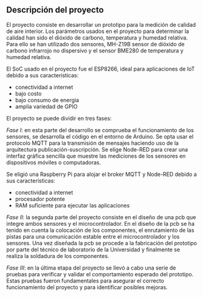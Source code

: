 ## Descripción del proyecto

El proyecto consiste en desarrollar un prototipo para la medición de calidad de aire interior. Los parámetros usados en el proyecto para determinar la calidad han sido el dióxido de carbono, 
temperatura y humedad relativa. Para ello se han utilizado dos sensores, MH-Z19B sensor de dióxido de carbono infrarrojo no dispersivo y el sensor BME280 de temperatura y humedad relativa.

El SoC usado en el proyecto fue el ESP8266, ideal para aplicaciones de IoT debido a sus
características:
- conectividad a internet
- bajo costo
- bajo consumo de energia
- amplia variedad de GPIO

El proyecto se puede dividir en tres fases:

*Fase I*: en esta parte del desarrollo se comprueba el funcionamiento de los sensores, se desarrolla
el código en el entorno de Arduino. Se opta usar el protocolo MQTT para la transmisión de mensajes
haciendo uso de la arquitectura publicación-suscripción. Se elige Node-RED para crear una interfaz
gráfica sencilla que muestre las mediciones de los sensores en dispositivos móviles o computadoras.

Se eligió una Raspberry Pi para alojar el broker MQTT y Node-RED debido a sus características:
- conectividad a internet
- procesador potente
- RAM suficiente para ejecutar las aplicaciones

*Fase II*: la segunda parte del proyecto consiste en el diseño de una pcb que integre ambos sensores
y el microcontrolador. En el diseño de la pcb se ha tenido en cuenta la colocación de los componentes,
el enrutamiento de las pistas para una comunicación estable entre el microcontrolador y los sensores.
Una vez diseñada la pcb se procede a la fabricación del prototipo por parte del técnico de laboratorio
de la Universidad y finalmente se realiza la soldadura de los componentes.

*Fase III*: en la última etapa del proyecto se llevó a cabo una serie de pruebas para verificar y validar
el comportamiento esperado del prototipo. Estas pruebas fueron fundamentales para asegurar el
correcto funcionamiento del proyecto y para identificar posibles mejoras.
